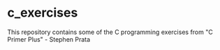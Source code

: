# c_exercises
This repository contains some of the C programming exercises from "C Primer Plus" - Stephen Prata

